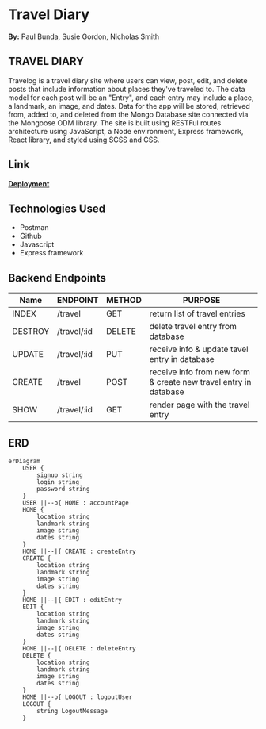 # Travel Diary 
**By:** Paul Bunda, Susie Gordon, Nicholas Smith

## TRAVEL DIARY
Travelog is a travel diary site where users can view, post, edit, and delete posts that include information about places they've traveled to. The data model for each post will be an "Entry", and each entry may include a place, a landmark, an image, and dates. Data for the app will be stored, retrieved from, added to, and deleted from the Mongo Database site connected via the Mongoose ODM library. The site is built using RESTFul routes architecture using JavaScript, a Node environment, Express framework, React library, and styled using SCSS and CSS.

## Link
[**Deployment**](https://groupproject-travel.onrender.com/)
</br>

## Technologies Used
- Postman
- Github
- Javascript
- Express framework

## Backend Endpoints

| Name | ENDPOINT | METHOD | PURPOSE |
|------|----------|--------|---------|
|INDEX| /travel | GET | return list of travel entries|
|DESTROY| /travel/:id | DELETE | delete travel entry from database |
|UPDATE| /travel/:id | PUT | receive info & update tavel entry in database |
|CREATE| /travel | POST | receive info from new form & create new travel entry in database |
|SHOW| /travel/:id | GET | render page with the travel entry|

## ERD

``` mermaid
erDiagram
    USER {
        signup string
        login string 
        password string 
    }
    USER ||--o{ HOME : accountPage
    HOME {
        location string 
        landmark string 
        image string 
        dates string 
    }
    HOME ||--|{ CREATE : createEntry
    CREATE {
        location string 
        landmark string 
        image string 
        dates string 
    }
    HOME ||--|{ EDIT : editEntry
    EDIT {
        location string 
        landmark string 
        image string 
        dates string 
    }
    HOME ||--|{ DELETE : deleteEntry
    DELETE {
        location string 
        landmark string 
        image string 
        dates string 
    }
    HOME ||--o{ LOGOUT : logoutUser
    LOGOUT {
        string LogoutMessage
    }
```